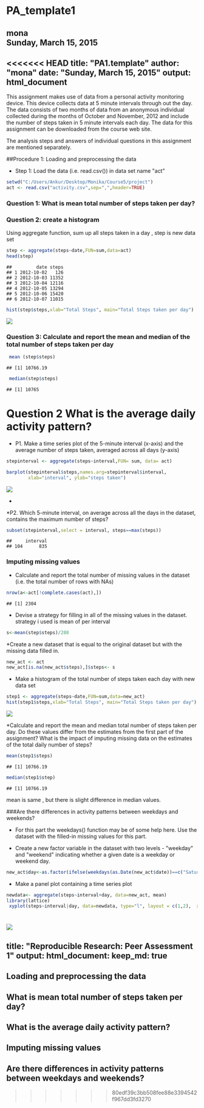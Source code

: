 # PA_template1
mona  
Sunday, March 15, 2015  
---
<<<<<<< HEAD
title: "PA1.template"
author: "mona"
date: "Sunday, March 15, 2015"
output: html_document
---
This assignment makes use of data from a personal activity monitoring device. This device collects data at 5 minute intervals through out the day. The data consists of two months of data from an anonymous individual collected during the months of October and November, 2012 and include the number of steps taken in 5 minute intervals each day. The data for this assignment can be downloaded from the course web site.

The analysis steps and answers of individual questions in this assignment are mentioned separately.

##Procedure 1: Loading and preprocessing the data
 * Step 1: Load the data (i.e. read.csv()) in data set name "act"


```r
setwd("C:/Users/Ankur/Desktop/Monika/Course5/project")
act <- read.csv("activity.csv",sep=",",header=TRUE)
```

### Question 1: What is mean total number of steps taken per day?
### Question 2: create a histogram
Using aggregate function, sum up all steps taken in a day , step is new data set
  

```r
step <- aggregate(steps~date,FUN=sum,data=act)
head(step)
```

```
##         date steps
## 1 2012-10-02   126
## 2 2012-10-03 11352
## 3 2012-10-04 12116
## 4 2012-10-05 13294
## 5 2012-10-06 15420
## 6 2012-10-07 11015
```

```r
hist(step$steps,xlab="Total Steps", main="Total Steps taken per day")
```

![](PA1_template_files/figure-html/unnamed-chunk-2-1.png) 


### Question 3: Calculate and report the mean and median of the total number of steps taken per day


```r
 mean (step$steps)
```

```
## [1] 10766.19
```

```r
 median(step$steps)
```

```
## [1] 10765
```

# Question 2 What is the average daily activity pattern?

* P1. Make a time series plot of the 5-minute interval (x-axis) and the average number of steps taken, averaged across all days (y-axis)


```r
stepinterval <- aggregate(steps~interval,FUN= sum, data= act)

barplot(stepinterval$steps,names.arg=stepinterval$interval,
        xlab="interval", ylab="steps taken")
```

![](PA1_template_files/figure-html/unnamed-chunk-5-1.png) 

*
*P2. Which 5-minute interval, on average across all the days in the dataset, contains the maximum number of steps?

```r
subset(stepinterval,select = interval, steps==max(steps))
```

```
##     interval
## 104      835
```

### Imputing missing values
* Calculate and report the total number of missing values in the dataset (i.e. the total number of rows with NAs)

```r
nrow(a<-act[!complete.cases(act),])
```

```
## [1] 2304
```
* Devise a strategy for filling in all of the missing values in the dataset. strategy i used is mean of per interval


```r
s<-mean(step$steps)/288
```
*Create a new dataset that is equal to the original dataset but with the missing data filled in.

```r
new_act <- act
new_act[is.na(new_act$steps),]$steps<- s
```

* Make a histogram of the total number of steps taken each day with new data set


```r
step1 <- aggregate(steps~date,FUN=sum,data=new_act)
hist(step1$steps,xlab="Total Steps", main="Total Steps taken per day")
```

![](PA1_template_files/figure-html/unnamed-chunk-10-1.png) 

*Calculate and report the mean and median total number of steps taken per day. Do these values differ from the estimates from the first part of the assignment? What is the impact of imputing missing data on the estimates of the total daily number of steps?


```r
mean(step1$steps)
```

```
## [1] 10766.19
```

```r
median(step1$step)
```

```
## [1] 10766.19
```
mean is same , but there is slight difference in median values.

###Are there differences in activity patterns between weekdays and weekends?

* For this part the weekdays() function may be of some help here. Use the dataset with the filled-in missing values for this part.

* Create a new factor variable in the dataset with two levels - "weekday" and "weekend" indicating whether a given date is a weekday or weekend day.


```r
new_act$day<-as.factor(ifelse(weekdays(as.Date(new_act$date))==c("Saturday","Sunday"),"weekend", "weekday"))
```

* Make a panel plot containing a time series plot

```r
newdata<- aggregate(steps~interval+day, data=new_act, mean)
library(lattice)
 xyplot(steps~interval|day, data=newdata, type="l", layout = c(1,2),  xlab="Interval", ylab="Averaged numer of steps")
```

![](PA1_template_files/figure-html/unnamed-chunk-14-1.png) 
=======
title: "Reproducible Research: Peer Assessment 1"
output: 
  html_document:
    keep_md: true
---


## Loading and preprocessing the data



## What is mean total number of steps taken per day?



## What is the average daily activity pattern?



## Imputing missing values



## Are there differences in activity patterns between weekdays and weekends?
>>>>>>> 80edf39c3bb508fee88e3394542f967dd3fd3270
